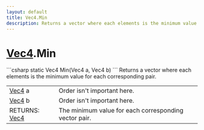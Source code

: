 ```yaml
---
layout: default
title: Vec4.Min
description: Returns a vector where each elements is the minimum value for each corresponding pair.
---
```

# [Vec4]({{site.url}}/Pages/StereoKit/Vec4.html).Min

<div class='signature' markdown='1'>
```csharp
static Vec4 Min(Vec4 a, Vec4 b)
```
Returns a vector where each elements is the minimum
value for each corresponding pair.
</div>

|  |  |
|--|--|
|[Vec4]({{site.url}}/Pages/StereoKit/Vec4.html) a|Order isn't important here.|
|[Vec4]({{site.url}}/Pages/StereoKit/Vec4.html) b|Order isn't important here.|
|RETURNS: [Vec4]({{site.url}}/Pages/StereoKit/Vec4.html)|The minimum value for each corresponding vector pair.|




